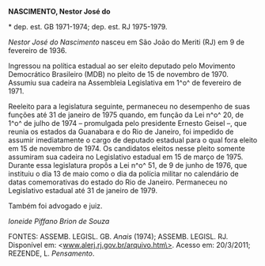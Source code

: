 **NASCIMENTO, Nestor José do**

\* dep. est. GB 1971-1974; dep. est. RJ 1975-1979.

*Nestor José do Nascimento* nasceu em São João do Meriti (RJ) em 9 de
fevereiro de 1936.

Ingressou na política estadual ao ser eleito deputado pelo Movimento
Democrático Brasileiro (MDB) no pleito de 15 de novembro de 1970.
Assumiu sua cadeira na Assembleia Legislativa em 1^o^ de fevereiro de
1971.

Reeleito para a legislatura seguinte, permaneceu no desempenho de suas
funções até 31 de janeiro de 1975 quando, em função da Lei n^o^ 20, de
1^o^ de julho de 1974 – promulgada pelo presidente Ernesto Geisel –, que
reunia os estados da Guanabara e do Rio de Janeiro, foi impedido de
assumir imediatamente o cargo de deputado estadual para o qual fora
eleito em 15 de novembro de 1974. Os candidatos eleitos nesse pleito
somente assumiram sua cadeira no Legislativo estadual em 15 de março de
1975. Durante essa legislatura propôs a Lei n^o^ 51, de 9 de junho de
1976, que instituiu o dia 13 de maio como o dia da polícia militar no
calendário de datas comemorativas do estado do Rio de Janeiro.
Permaneceu no Legislativo estadual até 31 de janeiro de 1979.

Também foi advogado e juiz.

*Ioneide Piffano Brion de Souza*

FONTES: ASSEMB. LEGISL. GB. *Anais* (1974); ASSEMB. LEGISL. RJ.
Disponível em: \<www.alerj.rj.gov.br/arquivo.htm\>. Acesso em:
20/3/2011; REZENDE, L. *Pensamento*.
